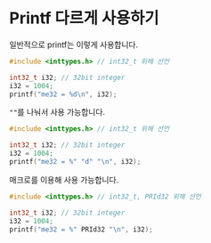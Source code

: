 # Printf 다르게 사용하기

일반적으로 printf는 이렇게 사용합니다.

```c
#include <inttypes.h> // int32_t 위해 선언

int32_t i32; // 32bit integer
i32 = 1004;
printf("me32 = %d\n", i32);
```

 `""`를 나눠서 사용 가능합니다.
```c
#include <inttypes.h> // int32_t 위해 선언

int32_t i32; // 32bit integer
i32 = 1004;
printf("me32 = %" "d" "\n", i32);
```

매크로를 이용해 사용 가능합니다.
```c
#include <inttypes.h> // int32_t, PRId32 위해 선언

int32_t i32; // 32bit integer
i32 = 1004;
printf("me32 = %" PRId32 "\n", i32);
```